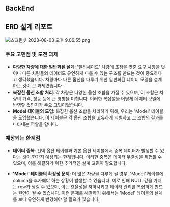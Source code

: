 ## BackEnd

## ERD 설계 리포트
![스크린샷 2023-08-03 오후 9.06.55.png](..%2F..%2F..%2F..%2F..%2Fvar%2Ffolders%2F3x%2F98zd0c7s65v215d65x2_kjdh0000gn%2FT%2FTemporaryItems%2FNSIRD_screencaptureui_y0l9Jy%2F%EC%8A%A4%ED%81%AC%EB%A6%B0%EC%83%B7%202023-08-03%20%EC%98%A4%ED%9B%84%209.06.55.png)
### 주요 고민점 및 도전 과제
- **다양한 차량에 대한 일반화된 설계**: '팰리세이드' 차량에 초점을 맞춘 요구 사항을 벗어나 다른 차량들의 데이터도 유연하게 다룰 수 있는 구조를 만드는 것이 중요하다고 생각했습니다. 차량마다 다른 옵션을 다루기 위한 일반화된 데이터 모델을 설계하는 것이 큰 과제였습니다.
- **복잡한 옵션 조합 처리**: 각 차량은 다양한 옵션 조합을 가질 수 있으며, 이 조합은 차량의 가격, 성능 등에 큰 영향을 미칩니다. 이러한 복잡성을 어떻게 데이터 모델에 반영할 것인지가 주요 고민이었습니다.
- **Model 테이블의 도입**: 복잡한 옵션 조합을 처리하기 위해, 우리는 'Model' 테이블을 도입했습니다. 이 테이블은 각 옵션 조합을 고유하게 식별하고 그 조합의 결과를 나타내는 역할을 합니다.

### 예상되는 한계점
- **데이터 중복**: 선택 옵션 테이블과 기본 옵션 테이블에서 중복 데이터가 발생할 수 있다는 것이 한가지 예상되는 한계입니다. 이러한 중복은 데이터 무결성을 위협할 수 있으며, 이를 해결하기 위한 추가적인 설계 고민이 필요합니다.

- **'Model' 테이블의 확장성 문제**: 더 많은 차량을 다루게 될 경우, 'Model' 테이블에 column을 추가해야 하는 상황이 발생할 수 있습니다. 이로 인해 NULL 값을 가지는 row가 생길 수 있으며, 이는 효율성을 저하시키고 데이터 관리를 복잡하게 만드는 원인이 될 수 있습니다. 이런 문제를 해결하기 위해서는 'Model' 테이블의 설계를 보다 유연하게 변경해야 할 필요가 있습니다.
